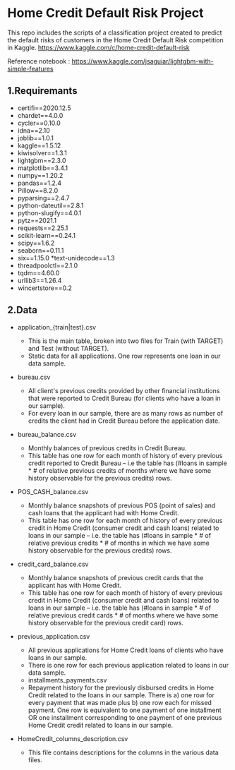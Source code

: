 # Home Credit Default Risk Project

This repo includes the scripts of a classification project created to predict the default risks of customers in the Home Credit Default Risk competition in Kaggle.
https://www.kaggle.com/c/home-credit-default-risk



Reference notebook : https://www.kaggle.com/jsaguiar/lightgbm-with-simple-features
## 1.Requiremants
  * certifi==2020.12.5
  * chardet==4.0.0
  * cycler==0.10.0
  * idna==2.10
  * joblib==1.0.1
  * kaggle==1.5.12
  * kiwisolver==1.3.1
  * lightgbm==2.3.0
  * matplotlib==3.4.1
  * numpy==1.20.2
  * pandas==1.2.4
  * Pillow==8.2.0
  * pyparsing==2.4.7
  * python-dateutil==2.8.1
  * python-slugify==4.0.1
  * pytz==2021.1
  * requests==2.25.1
  * scikit-learn==0.24.1
  * scipy==1.6.2
  * seaborn==0.11.1
  * six==1.15.0
  *text-unidecode==1.3
  * threadpoolctl==2.1.0
  * tqdm==4.60.0
  * urllib3==1.26.4
  * wincertstore==0.2
 
## 2.Data

* application_{train|test}.csv
  * This is the main table, broken into two files for Train (with TARGET) and Test (without TARGET).
  * Static data for all applications. One row represents one loan in our data sample.

* bureau.csv
  * All client's previous credits provided by other financial institutions that were reported to Credit Bureau (for clients who have a loan in our sample).
  * For every loan in our sample, there are as many rows as number of credits the client had in Credit Bureau before the application date.

* bureau_balance.csv
  * Monthly balances of previous credits in Credit Bureau.
  * This table has one row for each month of history of every previous credit reported to Credit Bureau – i.e the table has (#loans in sample * # of relative previous credits of months where we have some history observable for the previous credits) rows.

* POS_CASH_balance.csv
  * Monthly balance snapshots of previous POS (point of sales) and cash loans that the applicant had with Home Credit.
  * This table has one row for each month of history of every previous credit in Home Credit (consumer credit and cash loans) related to loans in our sample – i.e. the table has (#loans in sample * # of relative previous credits * # of months in which we have some history observable for the previous credits) rows.

* credit_card_balance.csv
  * Monthly balance snapshots of previous credit cards that the applicant has with Home Credit.
  * This table has one row for each month of history of every previous credit in Home Credit (consumer credit and cash loans) related to loans in our sample – i.e. the table has (#loans in sample * # of relative previous credit cards * # of months where we have some history observable for the previous credit card) rows.

* previous_application.csv
  * All previous applications for Home Credit loans of clients who have loans in our sample.
  * There is one row for each previous application related to loans in our data sample.
  * installments_payments.csv
  * Repayment history for the previously disbursed credits in Home Credit related to the loans in our sample. There is a) one row for every payment that was made plus b) one row each for missed payment. One row is equivalent to one payment of one installment OR one installment corresponding to one payment of one previous Home Credit credit related to loans in our sample.

* HomeCredit_columns_description.csv
  * This file contains descriptions for the columns in the various data files.
